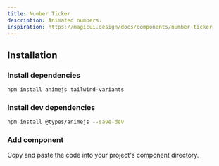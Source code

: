 ```yaml
---
title: Number Ticker
description: Animated numbers.
inspiration: https://magicui.design/docs/components/number-ticker
---
```


<ComponentPreview name="NumberTicker" />

## Installation

<Steps>

### Install dependencies

```bash
npm install animejs tailwind-variants
```

### Install dev dependencies

```bash
npm install @types/animejs --save-dev
```

### Add component

Copy and paste the code into your project's component directory.

<ComponentCode name="NumberTicker" type="ui" />

</Steps>
